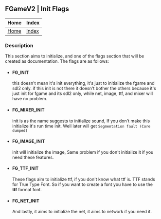 ## FGameV2 | Init Flags

| Home                     | Index                          |
|:-------------------------|:-------------------------------|
| [Home](../../index.html) | [Index](../documentation.html) |

### Description
This section aims to initialize, and one of the flags section that will be created as documentation.
The flags are as follows:

- #### FG_INIT
  this doesn't mean it's init everything, it's just to initialize the fgame and sdl2 only.
  if this init is not there it doesn't bother the others because it's just init for fgame and 
  its sdl2 only, while net, image, ttf, and mixer will have no problem.
- #### FG_MIXER_INIT
  init is as the name suggests to initialize sound, If you don't make this initialize 
  it's run time init. Well later will get `Segmentation fault (Core dumped)`
- #### FG_IMAGE_INIT
  init will initialize the image, Same problem if you don't initialize it if 
  you need these features.
- #### FG_TTF_INIT
  These flags aim to initialize ttf, if you don't know what ttf is. TTF stands for True Type Font.
  So if you want to create a font you have to use the **ttf** format font.
- #### FG_NET_INIT
  And lastly, it aims to initialize the net, it aims to network if you need it.
